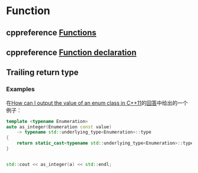 # Function



## cppreference [Functions](https://en.cppreference.com/w/cpp/language/functions)



## cppreference [Function declaration](https://en.cppreference.com/w/cpp/language/function)





## Trailing return type

### Examples

在[How can I output the value of an enum class in C++11](https://stackoverflow.com/questions/11421432/how-can-i-output-the-value-of-an-enum-class-in-c11)的[回答](https://stackoverflow.com/a/11421471)中给出的一个例子：

```c++
template <typename Enumeration>
auto as_integer(Enumeration const value)
    -> typename std::underlying_type<Enumeration>::type
{
    return static_cast<typename std::underlying_type<Enumeration>::type>(value);
}


std::cout << as_integer(a) << std::endl;
```

